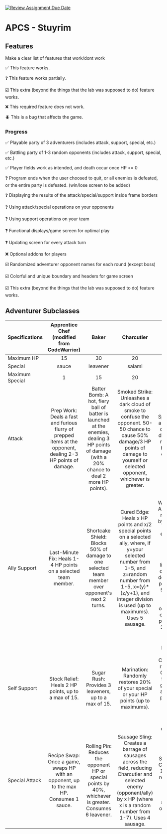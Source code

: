 [![Review Assignment Due Date](https://classroom.github.com/assets/deadline-readme-button-22041afd0340ce965d47ae6ef1cefeee28c7c493a6346c4f15d667ab976d596c.svg)](https://classroom.github.com/a/KprAwj1n)
# APCS - Stuyrim

## Features

Make a clear list of features that work/dont work

:white_check_mark: This feature works.

:question: This feature works partially.

:ballot_box_with_check: This extra (beyond the things that the lab was supposed to do) feature works.

:x: This required feature does not work.

:beetle: This is a bug that affects the game.

### Progress

:white_check_mark: Playable party of 3 adventurers (includes attack, support, special, etc.)

:white_check_mark: Battling party of 1-3 random opponents (includes attack, support, special, etc.)

:white_check_mark: Player fields work as intended, and death occur once HP <= 0

:question: Program ends when the user choosed to quit, or all enemies is defeated, or the entire party is defeated. (win/lose screen to be added)

:question: Displaying the results of the attack/special/support inside frame borders

:question: Using attack/special operations on your opponents

:question: Using support operations on your team

:question: Functional displays/game screen for optimal play

:question: Updating screen for every attack turn

:x: Optional addons for players

:ballot_box_with_check: Randomized adventurer opponent names for each round (except boss)

:ballot_box_with_check: Colorful and unique boundary and headers for game screen

:ballot_box_with_check: This extra (beyond the things that the lab was supposed to do) feature works.
## Adventurer Subclasses

| Specifications | Apprentice Chef (modified from CodeWarrior) |   Baker  | Charcutier | Boss  |
| :------------------- | :----------: | :----------: | :----------: | :--------: |
| Maximum HP             | 15      | 30       | 20| 40 |
| Special            | sauce      | leavener     | salami |  salt |
| Maximum Special | 1 | 15 | 20 | 25|
| Attack               | Prep Work: Deals a fast and furious flurry of prepped items at the opponent, dealing 2-3 HP points of damage. | Batter Bomb: A hot, fiery ball of batter is launched at the enemies, dealing 3 HP points of damage (with a 20% chance to deal 2 more HP points). | Smoked Strike: Unleashes a dark cloud of smoke to confuse the opponent. 50-50 chance to cause 50% damage/3 HP points of damage to yourself or selected opponent, whichever is greater. | Hot Oil Spill: Deals a total loss of 10 HP, distributed randomly between enemies and the party. |
| Ally Support | Last-Minute Fix: Heals 1-4 HP points on a selected team member. | Shortcake Shield: Blocks 50% of damage to one selected team member over opponent's next 2 turns. | Cured Edge: Heals x HP points and x/2 special points on a selected ally, where, if y=your selected number from 1-5, and z=random number from 1-5, x=(y)*(z/y+1), and integer division is used (up to maximums). Uses 5 sausage.| Beef Wellington: Ally food is reviewed by Gordon. For enemies, 50-50 chance that Gordon likes their dish. If he does, 5 HP points and 5 special are gained; otherwise, only 2 HP points and 2 special are gained.|
| Self Support | Stock Relief: Heals 2 HP points, up to a max of 15. | Sugar Rush: Provides 3 leaveners, up to a max of 15. | Marination: Randomly restores 20% of your special or your HP points (up to maximums). | Michelin Star: Celebrities reviewing Gordon's food will gift 7 salt and 5 HP points, or give nothing (each 50/50 chance).|
| Special Attack | Recipe Swap: Once a game, swaps HP with an opponent, up to the max HP. Consumes 1 sauce. | Rolling Pin: Reduces the opponent HP or special points by 40%, whichever is greater. Consumes 6 leavener. | Sausage Sling: Creates a barrage of sausages across the field, reducing Charcutier and selected enemy (opponent/ally) by x HP (where x is a random number from 1-7). Uses 4 sausage. | Idiot Sandwich: Consumes 12 salt to remove all special points from selected opponent. |
